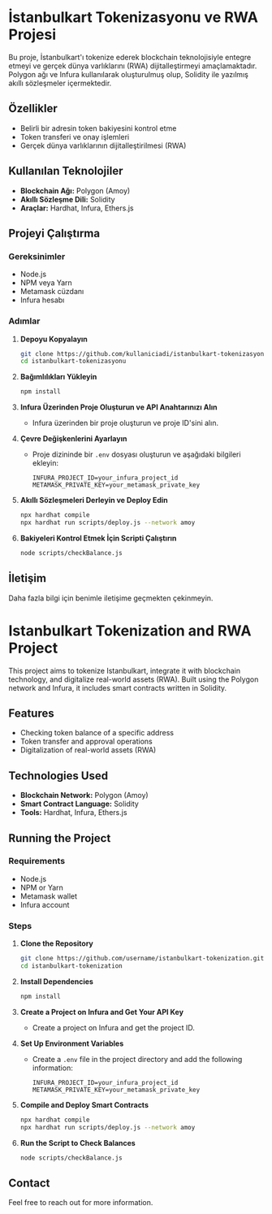
# İstanbulkart Tokenizasyonu ve RWA Projesi

Bu proje, İstanbulkart'ı tokenize ederek blockchain teknolojisiyle entegre etmeyi ve gerçek dünya varlıklarını (RWA) dijitalleştirmeyi amaçlamaktadır. Polygon ağı ve Infura kullanılarak oluşturulmuş olup, Solidity ile yazılmış akıllı sözleşmeler içermektedir.

## Özellikler
- Belirli bir adresin token bakiyesini kontrol etme
- Token transferi ve onay işlemleri
- Gerçek dünya varlıklarının dijitalleştirilmesi (RWA)

## Kullanılan Teknolojiler
- **Blockchain Ağı:** Polygon (Amoy)
- **Akıllı Sözleşme Dili:** Solidity
- **Araçlar:** Hardhat, Infura, Ethers.js

## Projeyi Çalıştırma

### Gereksinimler
- Node.js
- NPM veya Yarn
- Metamask cüzdanı
- Infura hesabı

### Adımlar

1. **Depoyu Kopyalayın**
   ```bash
   git clone https://github.com/kullaniciadi/istanbulkart-tokenizasyonu.git
   cd istanbulkart-tokenizasyonu
   ```

2. **Bağımlılıkları Yükleyin**
   ```bash
   npm install
   ```

3. **Infura Üzerinden Proje Oluşturun ve API Anahtarınızı Alın**
   - Infura üzerinden bir proje oluşturun ve proje ID'sini alın.
   
4. **Çevre Değişkenlerini Ayarlayın**
   - Proje dizininde bir `.env` dosyası oluşturun ve aşağıdaki bilgileri ekleyin:
     ```
     INFURA_PROJECT_ID=your_infura_project_id
     METAMASK_PRIVATE_KEY=your_metamask_private_key
     ```

5. **Akıllı Sözleşmeleri Derleyin ve Deploy Edin**
   ```bash
   npx hardhat compile
   npx hardhat run scripts/deploy.js --network amoy
   ```

6. **Bakiyeleri Kontrol Etmek İçin Scripti Çalıştırın**
   ```bash
   node scripts/checkBalance.js
   ```

## İletişim
Daha fazla bilgi için benimle iletişime geçmekten çekinmeyin.

# Istanbulkart Tokenization and RWA Project

This project aims to tokenize Istanbulkart, integrate it with blockchain technology, and digitalize real-world assets (RWA). Built using the Polygon network and Infura, it includes smart contracts written in Solidity.

## Features
- Checking token balance of a specific address
- Token transfer and approval operations
- Digitalization of real-world assets (RWA)

## Technologies Used
- **Blockchain Network:** Polygon (Amoy)
- **Smart Contract Language:** Solidity
- **Tools:** Hardhat, Infura, Ethers.js

## Running the Project

### Requirements
- Node.js
- NPM or Yarn
- Metamask wallet
- Infura account

### Steps

1. **Clone the Repository**
   ```bash
   git clone https://github.com/username/istanbulkart-tokenization.git
   cd istanbulkart-tokenization
   ```

2. **Install Dependencies**
   ```bash
   npm install
   ```

3. **Create a Project on Infura and Get Your API Key**
   - Create a project on Infura and get the project ID.

4. **Set Up Environment Variables**
   - Create a `.env` file in the project directory and add the following information:
     ```
     INFURA_PROJECT_ID=your_infura_project_id
     METAMASK_PRIVATE_KEY=your_metamask_private_key
     ```

5. **Compile and Deploy Smart Contracts**
   ```bash
   npx hardhat compile
   npx hardhat run scripts/deploy.js --network amoy
   ```

6. **Run the Script to Check Balances**
   ```bash
   node scripts/checkBalance.js
   ```

## Contact
Feel free to reach out for more information.
